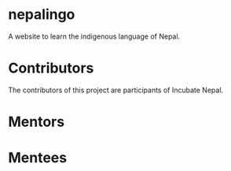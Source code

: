 # nepalingo
A website to learn the indigenous language of Nepal.


# Contributors

The contributors of this project are participants of Incubate Nepal.

# Mentors

# Mentees
